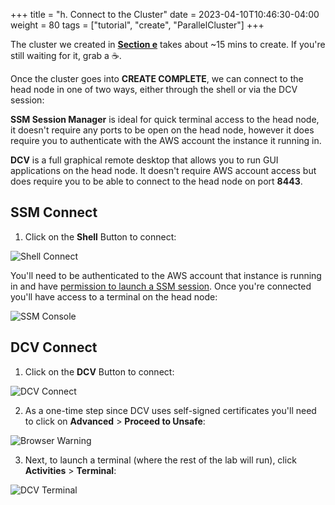 +++
title = "h. Connect to the Cluster"
date = 2023-04-10T10:46:30-04:00
weight = 80
tags = ["tutorial", "create", "ParallelCluster"]
+++

The cluster we created in **[Section e](/03-hpc-aws-parallelcluster-workshop/05-launch-pc.html)** takes about ~15 mins to create. If you're still waiting for it, grab a ☕️.

Once the cluster goes into **CREATE COMPLETE**, we can connect to the head node in one of two ways, either through the shell or via the DCV session:

**SSM Session Manager** is ideal for quick terminal access to the head node, it doesn't require any ports to be open on the head node, however it does require you to authenticate with the AWS account the instance it running in.

**DCV** is a full graphical remote desktop that allows you to run GUI applications on the head node. It doesn't require AWS account access but does require you to be able to connect to the head node on port **8443**.

## SSM Connect

1. Click on the **Shell** Button to connect:

![Shell Connect](/images/hpc-aws-parallelcluster-workshop/lab1-pcluster-workshop-09-a-shell-button.png)

You'll need to be authenticated to the AWS account that instance is running in and have [permission to launch a SSM session](https://docs.aws.amazon.com/systems-manager/latest/userguide/getting-started-add-permissions-to-existing-profile.html). Once you're connected you'll have access to a terminal on the head node:

![SSM Console](/images/hpc-aws-parallelcluster-workshop/ssm-console.png)

## DCV Connect

1. Click on the **DCV** Button to connect:

![DCV Connect](/images/hpc-aws-parallelcluster-workshop/lab1-pcluster-workshop-09-a-shell-button.png)

2. As a one-time step since DCV uses self-signed certificates you'll need to click on **Advanced** > **Proceed to Unsafe**:

![Browser Warning](/images/hpc-aws-parallelcluster-workshop/browser-warning.png)

3. Next, to launch a terminal (where the rest of the lab will run), click **Activities** > **Terminal**:

![DCV Terminal](/images/hpc-aws-parallelcluster-workshop/dcv-terminal.png)
